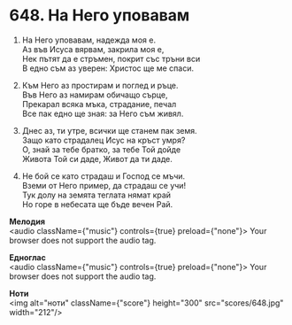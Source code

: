 # 648. На Него уповавам  

1. На Него уповавам, надежда моя е.  
Аз във Исуса вярвам, закрила моя е,  
Нек пътят да е стръмен, покрит със тръни вси  
В едно съм аз уверен: Христос ще ме спаси.  

2. Към Него аз простирам и поглед и ръце.  
Във Него аз намирам обичащо сърце,  
Прекарал всяка мъка, страдание, печал  
Все пак едно ще зная: за Него съм живял.  

3. Днес аз, ти утре, всички ще станем пак земя.  
Защо като страдалец Исус на кръст умря?  
О, знай за тебе братко, за тебе Той дойде  
Живота Той си даде, Живот да ти даде.  

4. Не бой се като страдаш и Господ се мъчи.  
Вземи от Него пример, да страдаш се учи!  
Тук долу на земята теглата нямат край  
Но горе в небесата ще бъде вечен Рай.  

__Мелодия__  
<audio className={"music"} controls={true} preload={"none"}><source src="mp3/648.mp3" type="audio/mpeg"/>
Your browser does not support the audio tag.
</audio>  

__Едноглас__  
<audio className={"music"} controls={true} preload={"none"}><source src="transp/648.mp3" type="audio/mpeg"/>
Your browser does not support the audio tag.
</audio>  

__Ноти__  
<img alt="ноти" className={"score"} height="300" src="scores/648.jpg" width="212"/>
